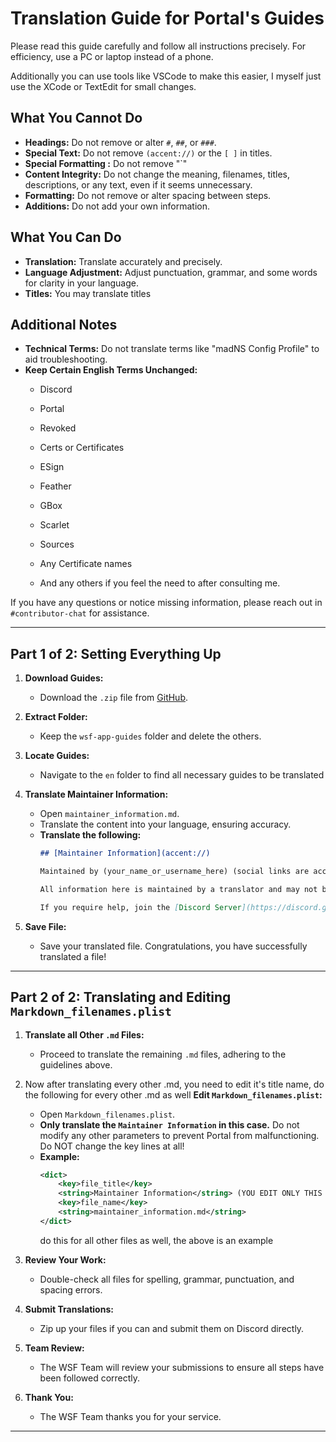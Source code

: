 # Translation Guide for Portal's Guides

Please read this guide carefully and follow all instructions precisely. For efficiency, use a PC or laptop instead of a phone.

Additionally you can use tools like VSCode to make this easier, I myself just use the XCode or TextEdit for small changes.

## What You **Cannot** Do
- **Headings:** Do not remove or alter `#`, `##`, or `###`.
- **Special Text:** Do not remove `(accent://)` or the `[ ]` in titles.
- **Special Formatting :** Do not remove "`"
- **Content Integrity:** Do not change the meaning, filenames, titles, descriptions, or any text, even if it seems unnecessary.
- **Formatting:** Do not remove or alter spacing between steps.
- **Additions:** Do not add your own information.

## What You **Can** Do
- **Translation:** Translate accurately and precisely.
- **Language Adjustment:** Adjust punctuation, grammar, and some words for clarity in your language.
- **Titles:** You may translate titles

## Additional Notes
- **Technical Terms:** Do not translate terms like "madNS Config Profile" to aid troubleshooting.
- **Keep Certain English Terms Unchanged:**
  - Discord
  - Portal
  - Revoked
  - Certs or Certificates
  - ESign
  - Feather
  - GBox
  - Scarlet
  - Sources
  - Any Certificate names
 
  - And any others if you feel the need to after consulting me.

If you have any questions or notice missing information, please reach out in `#contributor-chat` for assistance.

---

## Part 1 of 2: Setting Everything Up

1. **Download Guides:**
   - Download the `.zip` file from [GitHub](https://github.com/WhySooooFurious/Ultimate-Sideloading-Guide/archive/refs/heads/main.zip).

2. **Extract Folder:**
   - Keep the `wsf-app-guides` folder and delete the others.

3. **Locate Guides:**
   - Navigate to the `en` folder to find all necessary guides to be translated

4. **Translate Maintainer Information:**
   - Open `maintainer_information.md`.
   - Translate the content into your language, ensuring accuracy.
   - **Translate the following:**
     ```markdown
     ## [Maintainer Information](accent://)

     Maintained by (your_name_or_username_here) (social links are accepted)

     All information here is maintained by a translator and may not be accurate or up to date.

     If you require help, join the [Discord Server](https://discord.gg/wsf)
     ```

5. **Save File:**
   - Save your translated file. Congratulations, you have successfully translated a file!

---

## Part 2 of 2: Translating and Editing `Markdown_filenames.plist`

1. **Translate all Other `.md` Files:**
   - Proceed to translate the remaining `.md` files, adhering to the guidelines above.

2. Now after translating every other .md, you need to edit it's title name, do the following for every other .md as well
   **Edit `Markdown_filenames.plist`:**
   - Open `Markdown_filenames.plist`.
   - **Only translate the `Maintainer Information` in this case.** Do not modify any other parameters to prevent Portal from malfunctioning. Do NOT change the key lines at all!
   - **Example:**
     ```xml
     <dict>
         <key>file_title</key>
         <string>Maintainer Information</string> (YOU EDIT ONLY THIS LINE)
         <key>file_name</key>
         <string>maintainer_information.md</string>
     </dict>
     ```
     do this for all other files as well, the above is an example

3. **Review Your Work:**
   - Double-check all files for spelling, grammar, punctuation, and spacing errors.

4. **Submit Translations:**
   - Zip up your files if you can and submit them on Discord directly.

5. **Team Review:**
   - The WSF Team will review your submissions to ensure all steps have been followed correctly.

6. **Thank You:**
   - The WSF Team thanks you for your service.

---

